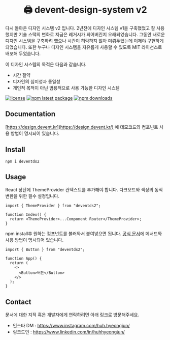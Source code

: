 <h1 align="center">🖨️ devent-design-system v2</h1>

다시 돌아온 디자인 시스템 v2 입니다. 2년전에 디자인 시스템 v1을 구축했었고 잘 사용했지만 기술 스택의 변화로 지금은 레거시가 되어버린지 오래되었습니다. 그동안 새로운 디자인 시스템을 구축하려 했으나 시간이 허락하지 않아 미뤄두었는데 이제야 구현하게 되었습니다. 또한 누구나 디자인 시스템을 자유롭게 사용할 수 있도록 MIT 라이선스로 배포해 두었습니다.

이 디자인 시스템의 목적은 다음과 같습니다.

- 시간 절약
- 디자인의 심미성과 통일성
- 개인적 목적이 아닌 범용적으로 사용 가능한 디자인 시스템

[![license](https://img.shields.io/badge/license-MIT-blue.svg)](https://github.com/DipokalLab/devent-design-system-v2/blob/HEAD/LICENSE)
[![npm latest package](https://img.shields.io/npm/v/deventds2/latest.svg)](https://www.npmjs.com/package/deventds2)
[![npm downloads](https://img.shields.io/npm/dm/deventds2.svg)](https://www.npmjs.com/package/deventds2)

## Documentation

[https://design.devent.kr](https://design.devent.kr/) 에 데모코드와 컴포넌트 사용 방법이 명시되어 있습니다.

## Install

```
npm i deventds2
```

## Usage

React 상단에 ThemeProvider 컨텍스트를 추가해야 합니다. 다크모드와 색상의 동적 변환을 위한 필수 설정입니다.

```tsx
import { ThemeProvider } from "deventds2";

function Index() {
  return <ThemeProvider>...Component Router</ThemeProvider>;
}
```

npm install후 원하는 컴포넌트를 불러와서 붙여넣으면 됩니다. [공식 문서](https://design.devent.kr/)에 메서드와 사용 방법이 명시되어 있습니다.

```tsx
import { Button } from "deventds2";

function App() {
  return (
    <>
      <Button>버튼</Button>
    </>
  );
}
```

## Contact

문서에 대한 지적 혹은 개발자에게 연락하려면 아래 링크로 방문해주세요.

- 인스타 DM : https://www.instagram.com/huh.hyeongjun/
- 링크드인 : https://www.linkedin.com/in/huhhyeongjun/
